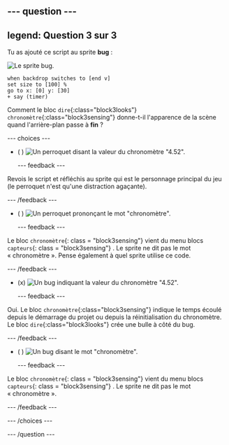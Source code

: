 --- question ---
---
legend: Question 3 sur 3
---

Tu as ajouté ce script au sprite **bug** :

![Le sprite bug.](images/bug-sprite.png)

```blocks3
when backdrop switches to [end v]
set size to [100] % 
go to x: [0] y: [30] 
+ say (timer) 
```

Comment le bloc `dire`{:class="block3looks"} `chronomètre`{:class="block3sensing"} donne-t-il l'apparence de la scène quand l'arrière-plan passe à **fin** ?

--- choices ---

- ( ) ![Un perroquet disant la valeur du chronomètre "4.52".](images/quiz_parrot_number.png)

  --- feedback ---

Revois le script et réfléchis au sprite qui est le personnage principal du jeu (le perroquet n'est qu'une distraction agaçante).

  --- /feedback ---

- ( ) ![Un perroquet prononçant le mot "chronomètre".](images/quiz_parrot_timer.png)

  --- feedback ---

Le bloc `chronomètre`{: class = "block3sensing"} vient du menu blocs `capteurs`{: class = "block3sensing"} . Le sprite ne dit pas le mot « chronomètre ». Pense également à quel sprite utilise ce code.

  --- /feedback ---

- (x) ![Un bug indiquant la valeur du chronomètre "4.52".](images/quiz_bug_number.png)

  --- feedback ---

Oui. Le bloc `chronomètre`{:class="block3sensing"} indique le temps écoulé depuis le démarrage du projet ou depuis la réinitialisation du chronomètre. Le bloc `dire`{:class="block3looks"} crée une bulle à côté du bug.

  --- /feedback ---

- ( ) ![Un bug disant le mot "chronomètre".](images/quiz_bug_timer.png)

  --- feedback ---

Le bloc `chronomètre`{: class = "block3sensing"} vient du menu blocs `capteurs`{: class = "block3sensing"} . Le sprite ne dit pas le mot « chronomètre ».

  --- /feedback ---

--- /choices ---

--- /question ---





